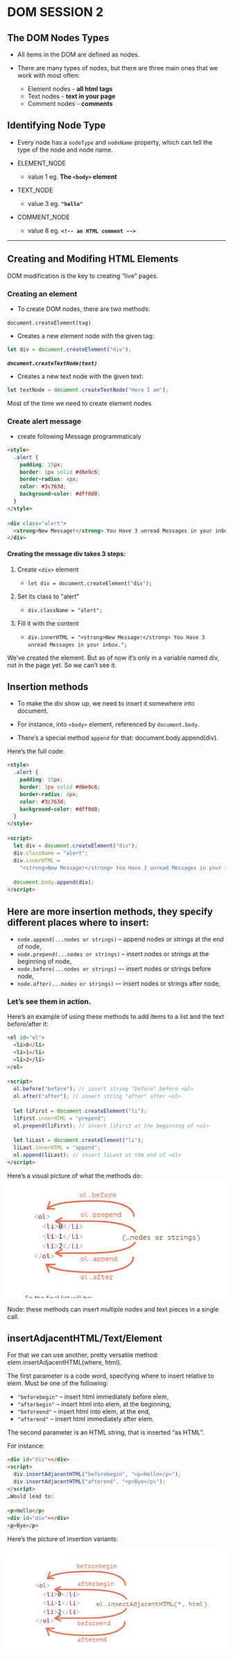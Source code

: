 # DOM SESSION 2

## The DOM Nodes Types

- All items in the DOM are defined as nodes.
- There are many types of nodes, but there are three main ones that we work with most often:

  - Element nodes - **all html tags**
  - Text nodes - **text in your page**
  - Comment nodes - **comments**

## Identifying Node Type

- Every node has a `nodeType` and `nodeName` property, which can tell the type of the node and node name.

- ELEMENT_NODE
  - value 1 eg. **The `<body>` element**
- TEXT_NODE
  - value 3 eg. **`"hello"`**
- COMMENT_NODE
  - value 8 eg. **`<!-- an HTML comment -->`**

---

## Creating and Modifing HTML Elements

DOM modification is the key to creating “live” pages.

### Creating an element

- To create DOM nodes, there are two methods:

`document.createElement(tag)`

- Creates a new element node with the given tag:

```js
let div = document.createElement("div");
```

**_`document.createTextNode(text)`_**

- Creates a new text node with the given text:

```js
let textNode = document.createTextNode("Here I am");
```

Most of the time we need to create element nodes

### Create alert message

- create following Message programmaticaly

```html
<style>
  .alert {
    padding: 15px;
    border: 1px solid #d6e9c6;
    border-radius: 4px;
    color: #3c763d;
    background-color: #dff0d8;
  }
</style>

<div class="alert">
  <strong>New Message!</strong> You Have 3 unread Messages in your inbox.
</div>
```

#### Creating the message div takes 3 steps:

1. Create `<div>` element

   - `let div = document.createElement('div');`

2. Set its class to "alert"

   - `div.className = "alert";`

3. Fill it with the content
   - `div.innerHTML = "<strong>New Message!</strong> You Have 3 unread Messages in your inbox.";`

We’ve created the element. But as of now it’s only in a variable named div, not in the page yet. So we can’t see it.

## Insertion methods

- To make the div show up, we need to insert it somewhere into document.
- For instance, into `<body>` element, referenced by `document.body`.

- There’s a special method `append` for that: document.body.append(div).

Here’s the full code:

```html
<style>
  .alert {
    padding: 15px;
    border: 1px solid #d6e9c6;
    border-radius: 4px;
    color: #3c763d;
    background-color: #dff0d8;
  }
</style>

<script>
  let div = document.createElement("div");
  div.className = "alert";
  div.innerHTML =
    "<strong>New Message!</strong> You Have 3 unread Messages in your inbox.";

  document.body.append(div);
</script>
```

## Here are more insertion methods, they specify different places where to insert:

- `node.append(...nodes or strings)` – append nodes or strings at the end of node,
- `node.prepend(...nodes or strings)` – insert nodes or strings at the beginning of node,
- `node.before(...nodes or strings)` –- insert nodes or strings before node,
- `node.after(...nodes or strings)` –- insert nodes or strings after node,

### Let’s see them in action.

Here’s an example of using these methods to add items to a list and the text before/after it:

```html
<ol id="ol">
  <li>0</li>
  <li>1</li>
  <li>2</li>
</ol>

<script>
  ol.before("before"); // insert string "before" before <ol>
  ol.after("after"); // insert string "after" after <ol>

  let liFirst = document.createElement("li");
  liFirst.innerHTML = "prepend";
  ol.prepend(liFirst); // insert liFirst at the beginning of <ol>

  let liLast = document.createElement("li");
  liLast.innerHTML = "append";
  ol.append(liLast); // insert liLast at the end of <ol>
</script>
```

Here’s a visual picture of what the methods do:
![alt text](./img/append.PNG "append me")

Node: these methods can insert multiple nodes and text pieces in a single call.

## insertAdjacentHTML/Text/Element

For that we can use another, pretty versatile method: elem.insertAdjacentHTML(where, html).

The first parameter is a code word, specifying where to insert relative to elem. Must be one of the following:

- `"beforebegin"` – insert html immediately before elem,
- `"afterbegin"` – insert html into elem, at the beginning,
- `"beforeend"` – insert html into elem, at the end,
- `"afterend"` – insert html immediately after elem.

The second parameter is an HTML string, that is inserted “as HTML”.

For instance:

```html
<div id="div"></div>
<script>
  div.insertAdjacentHTML("beforebegin", "<p>Hello</p>");
  div.insertAdjacentHTML("afterend", "<p>Bye</p>");
</script>
…Would lead to:

<p>Hello</p>
<div id="div"></div>
<p>Bye</p>
```

Here’s the picture of insertion variants:

![insertAdjacentHTML](./img/insertadjacenthtml.PNG "append me")
